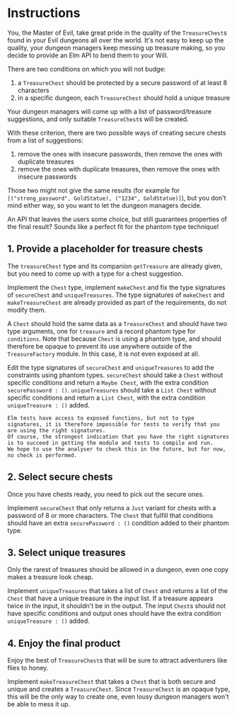 # Instructions

You, the Master of Evil, take great pride in the quality of the `TreasureChest`s found in your Evil dungeons all over the world.
It's not easy to keep up the quality, your dungeon managers keep messing up treasure making, so you decide to provide an Elm API to bend them to your Will.

There are two conditions on which you will not budge:
1. a `TreasureChest` should be protected by a secure password of at least 8 characters
2. in a specific dungeon, each `TreasureChest` should hold a unique treasure

Your dungeon managers will come up with a list of password/treasure suggestions, and only suitable `TreasureChest`s will be created.

With these criterion, there are two possible ways of creating secure chests from a list of suggestions: 
1. remove the ones with insecure passwords, then remove the ones with duplicate treasures
2. remove the ones with duplicate treasures, then remove the ones with insecure passwords

Those two might not give the same results (for example for `[("strong_password", GoldStatue), ("1234", GoldStatue)]`), but you don't mind either way, so you want to let the dungeon managers decide.

An API that leaves the users some choice, but still guarantees properties of the final result?
Sounds like a perfect fit for the phantom type technique!

## 1. Provide a placeholder for treasure chests

The `treasureChest` type and its companion `getTreasure` are already given, but you need to come up with a type for a chest suggestion.

Implement the `Chest` type, implement `makeChest` and fix the type signatures of `secureChest` and `uniqueTreasures`.
The type signatures of `makeChest` and `makeTreasureChest` are already provided as part of the requirements, do not modify them.

A `Chest` should hold the same data as a `TreasureChest` and should have two type arguments, one for `treasure` and a record phantom type for `conditions`.
Note that because `Chest` is using a phantom type, and should therefore be opaque to prevent its use anywhere outside of the `TreasureFactory` module.
In this case, it is not even exposed at all.

Edit the type signatures of `secureChest` and `uniqueTreasures` to add the constraints using phantom types.
`secureChest` should take a `Chest` without specific conditions and return a `Maybe Chest`, with the extra condition `securePassword : ()`.
`uniqueTreasures` should take a `List Chest` without specific conditions and return a `List Chest`, with the extra condition `uniqueTreasure : ()` added.

~~~~exercism/note
Elm tests have access to exposed functions, but not to type signatures, it is therefore impossible for tests to verify that you are using the right signatures.
Of course, the strongest indication that you have the right signatures is to succeed in getting the module and tests to compile and run.
We hope to use the analyser to check this in the future, but for now, no check is performed.
~~~~

## 2. Select secure chests

Once you have chests ready, you need to pick out the secure ones.

Implement `secureChest` that only returns a `Just` variant for chests with a password of 8 or more characters.
The `Chest` that fulfill that conditions should have an extra `securePassword : ()` condition added to their phantom type.

## 3. Select unique treasures

Only the rarest of treasures should be allowed in a dungeon, even one copy makes a treasure look cheap.

Implement `uniqueTreasures` that takes a list of `Chest` and returns a list of the `Chest` that have a unique treasure in the input list.
If a treasure appears twice in the input, it shouldn't be in the output.
The input `Chest`s should not have specific conditions and output ones should have the extra condition `uniqueTreasure : ()` added.

## 4. Enjoy the final product

Enjoy the best of `TreasureChest`s that will be sure to attract adventurers like flies to honey.

Implement `makeTreasureChest` that takes a `Chest` that is both secure and unique and creates a `TreasureChest`.
Since `TreasureChest` is an opaque type, this will be the only way to create one, even lousy dungeon managers won't be able to mess it up.
